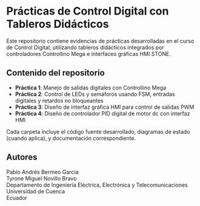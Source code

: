 # Prácticas de Control Digital con Tableros Didácticos

Este repositorio contiene evidencias de prácticas desarrolladas en el curso de Control Digital, utilizando tableros didácticos integrados por controladores Controllino Mega e interfaces gráficas HMI STONE.

## Contenido del repositorio

- **Práctica 1**: Manejo de salidas digitales con Controllino Mega
- **Práctica 2**: Control de LEDs y semáforos usando FSM, entradas digitales y retardos no bloqueantes
- **Práctica 3**: Diseño de interfaz gráfica HMI para control de salidas PWM
- **Práctica 4**: Diseño de controlador PID digital de motor dc con interfaz HMI

Cada carpeta incluye el código fuente desarrollado, diagramas de estado (cuando aplica), y documentación correspondiente.

## Autores

Pablo Andrés Bermeo Garcia  
Tyrone Miguel Novillo Bravo  
Departamento de Ingeniería Eléctrica, Electrónica y Telecomunicaciones  
Universidad de Cuenca  
Ecuador

